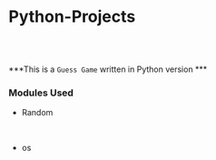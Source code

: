 # Python-Projects

<br>
<br>

***This is a `Guess Game` written in Python version ***

### Modules Used

- Random

<br>

- os

